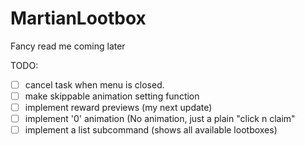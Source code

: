 # MartianLootbox

Fancy read me coming later

TODO:
- [ ] cancel task when menu is closed.
- [ ] make skippable animation setting function
- [ ] implement reward previews (my next update)
- [ ] implement '0' animation (No animation, just a plain "click n claim"
- [ ] implement a list subcommand (shows all available lootboxes)
